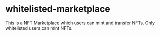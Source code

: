# whitelisted-marketplace
This is a NFT Marketplace which users can mint and transfer NFTs. Only whitelisted users can mint NFTs.
